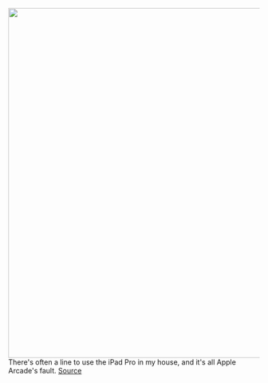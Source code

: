 <img src='https://cdn.vox-cdn.com/thumbor/zLT8o8iEPycY7cutybPdbUxjrGU=/0x0:2732x2048/1200x800/filters:focal(1148x806:1584x1242)/cdn.vox-cdn.com/uploads/chorus_image/image/66434203/Crossy_Road_Castle___2732_x_2048__Landscape____09.0.png' width='700px' /><br/>
There's often a line to use the iPad Pro in my house, and it's all Apple Arcade's fault.
<a href='https://www.theverge.com/2020/3/4/21164414/apple-arcade-family-kids-crossy-road-butter-royale-loud-house-netflix'> Source <a/>